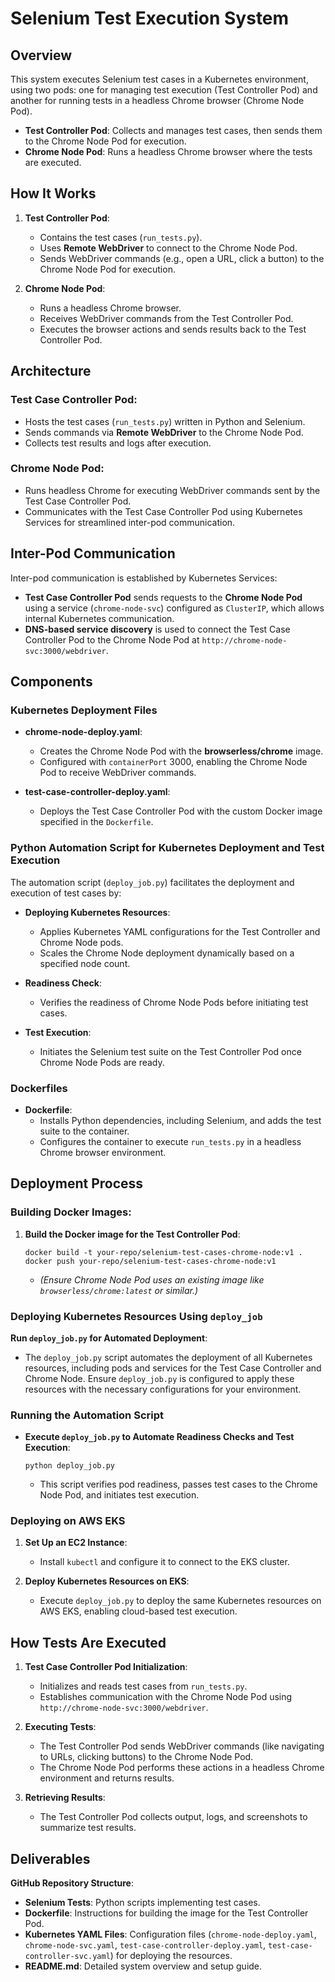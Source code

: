 # Selenium Test Execution System

## Overview

This system executes Selenium test cases in a Kubernetes environment, using two pods: one for managing test execution (Test Controller Pod) and another for running tests in a headless Chrome browser (Chrome Node Pod).

- **Test Controller Pod**: Collects and manages test cases, then sends them to the Chrome Node Pod for execution.
- **Chrome Node Pod**: Runs a headless Chrome browser where the tests are executed.

## How It Works

1. **Test Controller Pod**:
   - Contains the test cases (`run_tests.py`).
   - Uses **Remote WebDriver** to connect to the Chrome Node Pod.
   - Sends WebDriver commands (e.g., open a URL, click a button) to the Chrome Node Pod for execution.

2. **Chrome Node Pod**:
   - Runs a headless Chrome browser.
   - Receives WebDriver commands from the Test Controller Pod.
   - Executes the browser actions and sends results back to the Test Controller Pod.


## Architecture

### Test Case Controller Pod:
- Hosts the test cases (`run_tests.py`) written in Python and Selenium.
- Sends commands via **Remote WebDriver** to the Chrome Node Pod.
- Collects test results and logs after execution.

### Chrome Node Pod:
- Runs headless Chrome for executing WebDriver commands sent by the Test Case Controller Pod.
- Communicates with the Test Case Controller Pod using Kubernetes Services for streamlined inter-pod communication.

## Inter-Pod Communication

Inter-pod communication is established by Kubernetes Services:

- **Test Case Controller Pod** sends requests to the **Chrome Node Pod** using a service (`chrome-node-svc`) configured as `ClusterIP`, which allows internal Kubernetes communication.
- **DNS-based service discovery** is used to connect the Test Case Controller Pod to the Chrome Node Pod at `http://chrome-node-svc:3000/webdriver`.

## Components

### Kubernetes Deployment Files

- **chrome-node-deploy.yaml**:
  - Creates the Chrome Node Pod with the **browserless/chrome** image.
  - Configured with `containerPort` 3000, enabling the Chrome Node Pod to receive WebDriver commands.

- **test-case-controller-deploy.yaml**:
  - Deploys the Test Case Controller Pod with the custom Docker image specified in the `Dockerfile`.

### Python Automation Script for Kubernetes Deployment and Test Execution

The automation script (`deploy_job.py`) facilitates the deployment and execution of test cases by:

- **Deploying Kubernetes Resources**:
  - Applies Kubernetes YAML configurations for the Test Controller and Chrome Node pods.
  - Scales the Chrome Node deployment dynamically based on a specified node count.

- **Readiness Check**:
  - Verifies the readiness of Chrome Node Pods before initiating test cases.

- **Test Execution**:
  - Initiates the Selenium test suite on the Test Controller Pod once Chrome Node Pods are ready.

### Dockerfiles

- **Dockerfile**:
  - Installs Python dependencies, including Selenium, and adds the test suite to the container.
  - Configures the container to execute `run_tests.py` in a headless Chrome browser environment.

## Deployment Process

### Building Docker Images:

1. **Build the Docker image for the Test Controller Pod**:
   ```
   docker build -t your-repo/selenium-test-cases-chrome-node:v1 .
   docker push your-repo/selenium-test-cases-chrome-node:v1
   ```
   - *(Ensure Chrome Node Pod uses an existing image like `browserless/chrome:latest` or similar.)*

### Deploying Kubernetes Resources Using `deploy_job`

**Run `deploy_job.py` for Automated Deployment**:
   - The `deploy_job.py` script automates the deployment of all Kubernetes resources, including pods and services for the Test Case Controller and Chrome Node. Ensure `deploy_job.py` is configured to apply these resources with the necessary configurations for your environment.


### Running the Automation Script

- **Execute `deploy_job.py` to Automate Readiness Checks and Test Execution**:
   ```
   python deploy_job.py
   ```
   - This script verifies pod readiness, passes test cases to the Chrome Node Pod, and initiates test execution.

### Deploying on AWS EKS

1. **Set Up an EC2 Instance**:
   - Install `kubectl` and configure it to connect to the EKS cluster.

2. **Deploy Kubernetes Resources on EKS**:
   - Execute `deploy_job.py` to deploy the same Kubernetes resources on AWS EKS, enabling cloud-based test execution.

## How Tests Are Executed

1. **Test Case Controller Pod Initialization**:
   - Initializes and reads test cases from `run_tests.py`.
   - Establishes communication with the Chrome Node Pod using `http://chrome-node-svc:3000/webdriver`.

2. **Executing Tests**:
   - The Test Controller Pod sends WebDriver commands (like navigating to URLs, clicking buttons) to the Chrome Node Pod.
   - The Chrome Node Pod performs these actions in a headless Chrome environment and returns results.

3. **Retrieving Results**:
   - The Test Controller Pod collects output, logs, and screenshots to summarize test results.

## Deliverables
**GitHub Repository Structure**:
   - **Selenium Tests**: Python scripts implementing test cases.
   - **Dockerfile**: Instructions for building the image for the Test Controller Pod.
   - **Kubernetes YAML Files**: Configuration files (`chrome-node-deploy.yaml`, `chrome-node-svc.yaml`, `test-case-controller-deploy.yaml`, `test-case-controller-svc.yaml`) for deploying the resources.
   - **README.md**: Detailed system overview and setup guide.

